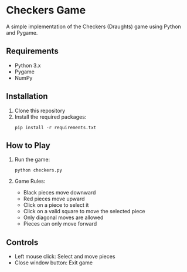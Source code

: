 # Checkers Game

A simple implementation of the Checkers (Draughts) game using Python and Pygame.

## Requirements

- Python 3.x
- Pygame
- NumPy

## Installation

1. Clone this repository
2. Install the required packages:
   ```
   pip install -r requirements.txt
   ```

## How to Play

1. Run the game:
   ```
   python checkers.py
   ```

2. Game Rules:
   - Black pieces move downward
   - Red pieces move upward
   - Click on a piece to select it
   - Click on a valid square to move the selected piece
   - Only diagonal moves are allowed
   - Pieces can only move forward

## Controls

- Left mouse click: Select and move pieces
- Close window button: Exit game
